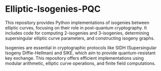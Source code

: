 # Elliptic-Isogenies-PQC
This repository provides Python implementations of isogenies between elliptic curves, focusing on their role in post-quantum cryptography. It includes code for computing 2-isogenies and 3-isogenies, determining supersingular elliptic curve parameters, and constructing isogeny graphs.

Isogenies are essential in cryptographic protocols like SIDH (Supersingular Isogeny Diffie-Hellman) and SIKE, which aim to provide quantum-resistant key exchange. This repository offers efficient implementations using modular arithmetic, elliptic curve operations, and finite field computations.
